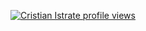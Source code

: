 [![Cristian Istrate profile views](https://u8views.com/api/v1/github/profiles/173792270/views/day-week-month-total-count.svg)](https://u8views.com/github/cristian-ist)
